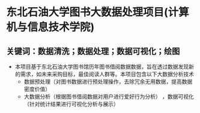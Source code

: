 # 东北石油大学图书大数据处理项目(计算机与信息技术学院)
## 关键词：数据清洗；数据处理；数据可视化；绘图
+ 本项目基于东北石油大学图书馆历年图书借阅数据数据，旨在透过数据发现新的需求，如未来采购目标，最佳阅读人群等。本项目包含以下大数据分析技术
  + 数据预处理（对图书数据进行预处理操作，去除冗余无用数据，提高数据密度价值）
  + 大数据分析（根据图书借阅数据对用户进行爱好行为分析）
  ，数据可视化（针对统计结果进行可视化分析与展示）
